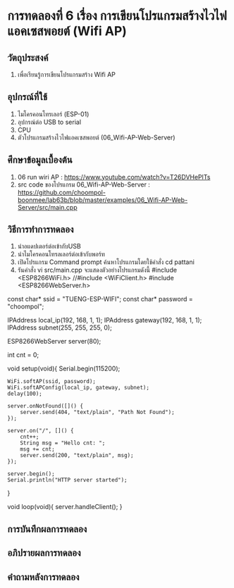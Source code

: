 # การทดลองที่ 6 เรื่อง การเขียนโปรแกรมสร้างไวไฟแอคเซสพอยต์ (Wifi AP)
## วัตถุประสงค์
1. เพื่อเรียนรู้การเขียนโปรแกรมสร้าง Wifi AP
## อุปกรณ์ที่ใช้
1. ไมโครคอนโทรเลอร์ (ESP-01)
2. อุปกรณ์ต่อ USB to serial
3. CPU
4. ตัวโปรแกรมสร้างไวไฟแอคเซสพอยต์ (06_Wifi-AP-Web-Server)
## ศึกษาข้อมูลเบื้องต้น
1. 06 run wiri AP : https://www.youtube.com/watch?v=T26DVHePlTs
2. src code ของโปรแกรม 06_Wifi-AP-Web-Server : https://github.com/choompol-boonmee/lab63b/blob/master/examples/06_Wifi-AP-Web-Server/src/main.cpp
## วิธีการทำการทดลอง
1. นำอแดปเตอร์ต่อเข้ากับUSB
2. นำไมโครคอนโทรลเลอร์ต่อเข้ากับพอร์ท
3. เปิดโปรแกรม Command prompt ค้นหาโปรแกรมโดยใช้คำสั่ง cd pattani
4. รันคำสั่ง vi src/main.cpp จะแสดงตัวอย่างโปรแกรมดังนี้
#include <ESP8266WiFi.h>
//#include <WiFiClient.h>
#include <ESP8266WebServer.h>

const char* ssid = "TUENG-ESP-WIFI";
const char* password = "choompol";

IPAddress local_ip(192, 168, 1, 1);
IPAddress gateway(192, 168, 1, 1);
IPAddress subnet(255, 255, 255, 0);

ESP8266WebServer server(80);

int cnt = 0;

void setup(void){
	Serial.begin(115200);

	WiFi.softAP(ssid, password);
	WiFi.softAPConfig(local_ip, gateway, subnet);
	delay(100);

	server.onNotFound([]() {
		server.send(404, "text/plain", "Path Not Found");
	});

	server.on("/", []() {
		cnt++;
		String msg = "Hello cnt: ";
		msg += cnt;
		server.send(200, "text/plain", msg);
	});

	server.begin();
	Serial.println("HTTP server started");
}

void loop(void){
  server.handleClient();
}
## การบันทึกผลการทดลอง
## อภิปรายผลการทดลอง
## คำถามหลังการทดลอง
